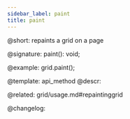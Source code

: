 ```yaml
---
sidebar_label: paint
title: paint
---          
```


@short: repaints a grid on a page

@signature: paint(): void;

@example:
grid.paint();


@template: api_method
@descr:

@related: grid/usage.md#repaintinggrid



@changelog:


